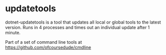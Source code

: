 # updatetools
dotnet-updatetools is a tool that updates all local or global tools to the latest version. Runs in 4 processes and times out an individual update after 1 minute.


Part of a set of command line tools at https://github.com/ofcoursedude/cmdline
